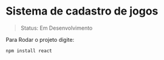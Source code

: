  <h1> Sistema de cadastro de jogos</h1>


 > Status: Em Desenvolvimento

Para Rodar o projeto digite:


```
npm install react
```
